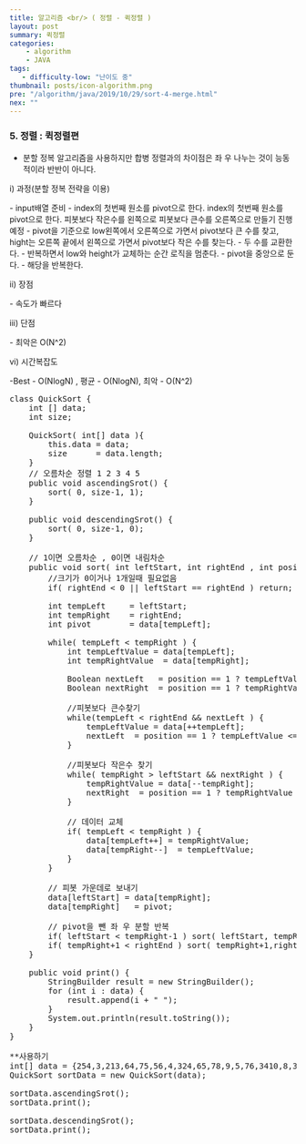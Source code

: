 ```yaml
---
title: 알고리즘 <br/> ( 정렬 - 퀵정렬 )
layout: post
summary: 퀵정렬
categories: 
    - algorithm
    - JAVA
tags: 
   - difficulty-low: "난이도 중"
thumbnail: posts/icon-algorithm.png
pre: "/algorithm/java/2019/10/29/sort-4-merge.html"
nex: ""
---
```

### 5. 정렬 : 퀵정렬편
 - 분할 정복 알고리즘을 사용하지만 합병 정렬과의 차이점은  좌 우 나누는 것이 능동적이라 반반이 아니다.
   
<p class="bold-text"> i) 과정(분할 정복 전략을 이용) </p>
 - input배열 준비
 - index의 첫번째 원소를 pivot으로 한다. index의 첫번째 원소를 pivot으로 한다. 피봇보다 작은수를 왼쪽으로 피봇보다 큰수를 오른쪽으로 만들기 진행예정
 - pivot을 기준으로 low왼쪽에서 오른쪽으로 가면서 pivot보다 큰 수를 찾고, hight는 오른쪽 끝에서 왼쪽으로 가면서 pivot보다 작은 수를 찾는다.
 - 두 수를 교환한다.
 - 반복하면서 low와 height가 교체하는 순간 로직을 멈춘다.
 - pivot을 중앙으로 둔다.
 - 해당을 반복한다.
 
<p class="bold-text"> ii) 장점 </p>
 - 속도가 빠르다
   
<p class="bold-text"> iii) 단점 </p>
 - 최악은 O(N^2)

<p class="bold-text"> vi) 시간복잡도</p>
 -Best - O(NlogN) , 평균 - O(NlogN), 최악 - O(N^2)

<pre>
class QuickSort {
    int [] data; 
    int size;
   
    QuickSort( int[] data ){
        this.data = data;
        size      = data.length;
    }
    // 오름차순 정렬 1 2 3 4 5
    public void ascendingSrot() {
        sort( 0, size-1, 1);
    }
    
    public void descendingSrot() {
        sort( 0, size-1, 0);
    }
    
    // 1이면 오름차순 , 0이면 내림차순
    public void sort( int leftStart, int rightEnd , int position) {
        //크기가 0이거나 1개일때 필요없음
        if( rightEnd &lt; 0 || leftStart == rightEnd ) return;
        
        int tempLeft     = leftStart;
        int tempRight    = rightEnd;
        int pivot        = data[tempLeft];
        
        while( tempLeft &lt; tempRight ) {
            int tempLeftValue = data[tempLeft];
            int tempRightValue  = data[tempRight];
            
            Boolean nextLeft   = position == 1 ? tempLeftValue &lt;= pivot  : tempLeftValue >= pivot;
            Boolean nextRight  = position == 1 ? tempRightValue >= pivot  : tempRightValue &lt;= pivot;
            
            //피봇보다 큰수찾기
            while(tempLeft &lt; rightEnd && nextLeft ) {
                tempLeftValue = data[++tempLeft];
                nextLeft  = position == 1 ? tempLeftValue &lt;= pivot  : tempLeftValue >= pivot ;
            }
            
            //피봇보다 작은수 찾기
            while( tempRight > leftStart && nextRight ) {
                tempRightValue = data[--tempRight];
                nextRight  = position == 1 ? tempRightValue >= pivot  : tempRightValue &lt;= pivot;
            }
            
            // 데이터 교체
            if( tempLeft &lt; tempRight ) {
                data[tempLeft++] = tempRightValue;
                data[tempRight--]  = tempLeftValue;
            }
        }
        
        // 피봇 가운데로 보내기 
        data[leftStart] = data[tempRight];
        data[tempRight]   = pivot;
        
        // pivot을 뺀 좌 우 분할 반복
        if( leftStart &lt; tempRight-1 ) sort( leftStart, tempRight-1 , position);
        if( tempRight+1 &lt; rightEnd ) sort( tempRight+1,rightEnd , position); 
    }
    
    public void print() {
        StringBuilder result = new StringBuilder();
        for (int i : data) {
            result.append(i + " ");
        }
        System.out.println(result.toString());
    }
}

**사용하기
int[] data = {254,3,213,64,75,56,4,324,65,78,9,5,76,3410,8,342,76};
QuickSort sortData = new QuickSort(data);

sortData.ascendingSrot();
sortData.print();

sortData.descendingSrot();
sortData.print();
</pre>
